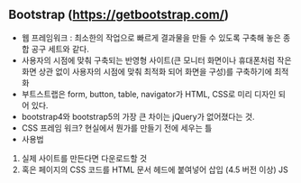 ## Bootstrap (https://getbootstrap.com/)
* 웹 프레임워크 : 최소한의 작업으로 빠르게 결과물을 만들 수 있도록 구축해 놓은 종합 공구 세트와 같다.
* 사용자의 시점에 맞춰 구축되는 반영형 사이트(큰 모니터 화면이나 휴대폰처럼 작은 화면 상관 없이 사용자의 시점에 맞춰 최적화 되어 화면을 구성)를 구축하기에 최적화
* 부트스트랩은 form, button, table, navigator가 HTML, CSS로 미리 디자인 되어 있다. 
* bootstrap4와 bootstrap5의 가장 큰 차이는 jQuery가 없어졌다는 것.
* CSS 프레임 워크? 현실에서 뭔가를 만들기 전에 세우는 틀
* 사용법
1. 실제 사이트를 만든다면 다운로드할 것 
2. 혹은 페이지의 CSS <link> 코드를 HTML 문서 헤드에 붙여넣어 삽입 (4.5 버전 이상)
JS <script> 코드  붙여넣기
3. 클래스를 통해 스타일 정의
### 그리드 (002~003_grid.html)
* 컬럼 12개가 모여 하나의 row가 된다. 
* 그리드를 사용하려면 항상 컨테이너 클래스가 있어야 한다
* 예) 4컬럼씩 주어서 균등한 3등분 배치
```
<div class="container">
	<div class="row">
		<div class="col-md-4">
			<h1>hello</h1>
		</div>
		
		<div class="col-md-4">
			<h1>hello</h1>
		</div>
		
		<div class="col-md-4">
			<h1>hello</h1>
		</div>
	</div>
</div>
```
### 이미지 (004_img.html)
* img-fluid 이미지가 칸에 맞게 조정
* rounded 모서리가 둥글어짐
* rounded-circle 이미지 자체가 둥근 형태가 됨
### 테이블 (005_table.html)
### 버튼 (006~007_btn.html)
### 카드 (008_card.html)
### 모달 (009_modal.html)
### 메뉴바 (010_menu.html) <- 원하는 메뉴바가 있으면 마크업 가져오면 끝!
### Sweetalert (011_sweetalert.html)
### datepicker (012_datepicker.html)
### summernote (013_summernote.html)
### toast (014_toast.html)
### bootstrap select (015_bootstrap_selector.html)
